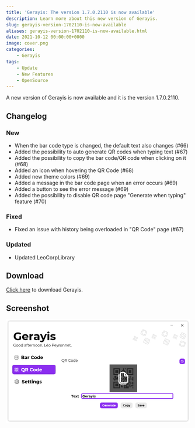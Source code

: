 ```yaml
---
title: 'Gerayis: The version 1.7.0.2110 is now available'
description: Learn more about this new version of Gerayis.
slug: gerayis-version-1702110-is-now-available
aliases: gerayis-version-1702110-is-now-available.html
date: 2021-10-12 00:00:00+0000
image: cover.png
categories:
    - Gerayis
tags:
    - Update
    - New Features
    - OpenSource
---
```

A new version of Gerayis is now available and it is the version 1.7.0.2110.

## Changelog
### New
- When the bar code type is changed, the default text also changes (#66)
- Added the possibility to auto generate QR codes when typing text (#67)
- Added the possibility to copy the bar code/QR code when clicking on it (#68)
- Added an icon when hovering the QR Code (#68)
- Added new theme colors (#69)
- Added a message in the bar code page when an error occurs (#69)
- Added a button to see the error message (#69)
- Added the possibility to disable QR code page "Generate when typing" feature (#70)
### Fixed
- Fixed an issue with history being overloaded in "QR Code" page (#67)
### Updated
- Updated LeoCorpLibrary

## Download

[Click here](https://tinyurl.com/DownloadGerayis) to download Gerayis.

## Screenshot
![The "QR code" page of Gerayis](cover.png)